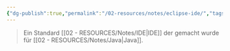 ```yaml
---
{"dg-publish":true,"permalink":"/02-resources/notes/eclipse-ide/","tags":["#tools","#GFN/LF08","#informatik/code"],"noteIcon":"","updated":"2025-09-10T16:33:00.000+02:00"}
---
```


> Ein Standard [[02 - RESOURCES/Notes/IDE\|IDE]] der gemacht wurde für [[02 - RESOURCES/Notes/Java\|Java]].